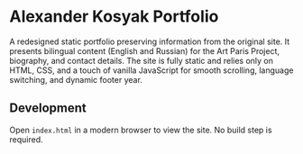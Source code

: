 # Alexander Kosyak Portfolio

A redesigned static portfolio preserving information from the original site. It presents bilingual content (English and Russian) for the Art Paris Project, biography, and contact details. The site is fully static and relies only on HTML, CSS, and a touch of vanilla JavaScript for smooth scrolling, language switching, and dynamic footer year.

## Development

Open `index.html` in a modern browser to view the site. No build step is required.
